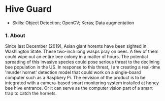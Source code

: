 # Hive Guard

 - Skills: Object Detection; OpenCV; Keras; Data augmentation

### 1. About

Since last December (2019), Asian giant horents have been sighted in Washington State. These two-inch long wasps pray on bees. A few of them could wipe out an entire bee colony in a matter of hours. The potential spreading of this invasive species could pose serious threat to the declining bee population in the US. In response to this threat, I am creating a real-time 'murder hornet' detection model that could work on a single-board computer such as a Raspbery Pi. The envision of the product is to be integrated with a camera-based smart monitoring system installed at honey bee hive entrance. Or it can serve as the computer vision part of a smart trap to catch the hornets. 






	

